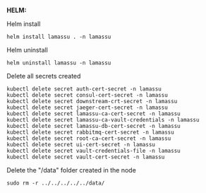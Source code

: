 **HELM:**


Helm install
```
helm install lamassu . -n lamassu

```
Helm uninstall
```
helm uninstall lamassu -n lamassu
```

Delete all secrets created
```
kubectl delete secret auth-cert-secret -n lamassu
kubectl delete secret consul-cert-secret -n lamassu
kubectl delete secret downstream-crt-secret -n lamassu
kubectl delete secret jaeger-cert-secret -n lamassu
kubectl delete secret lamassu-ca-cert-secret -n lamassu
kubectl delete secret lamassu-ca-vault-credentials -n lamassu
kubectl delete secret lamassu-db-cert-secret -n lamassu
kubectl delete secret rabbitmq-cert-secret -n lamassu
kubectl delete secret root-ca-cert-secret -n lamassu
kubectl delete secret ui-cert-secret -n lamassu
kubectl delete secret vault-credentials-file -n lamassu
kubectl delete secret vault-cert-secret -n lamassu
```

Delete the "/data" folder created in the node
```
sudo rm -r ../../../../../data/
```

